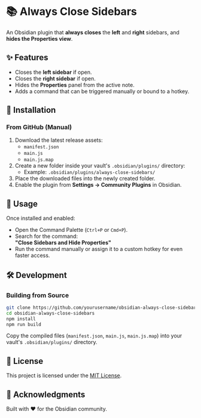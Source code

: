 # 📚 Always Close Sidebars

An Obsidian plugin that **always closes** the **left** and **right** sidebars, and **hides the Properties view**.

## ✨ Features

- Closes the **left sidebar** if open.
- Closes the **right sidebar** if open.
- Hides the **Properties** panel from the active note.
- Adds a command that can be triggered manually or bound to a hotkey.

## 🔧 Installation

### From GitHub (Manual)

1. Download the latest release assets:
    - `manifest.json`
    - `main.js`
    - `main.js.map`
2. Create a new folder inside your vault's `.obsidian/plugins/` directory:
    - Example: `.obsidian/plugins/always-close-sidebars/`
3. Place the downloaded files into the newly created folder.
4. Enable the plugin from **Settings → Community Plugins** in Obsidian.


## 🚀 Usage

Once installed and enabled:

- Open the Command Palette (`Ctrl+P` or `Cmd+P`).
- Search for the command:  
  **"Close Sidebars and Hide Properties"**
- Run the command manually or assign it to a custom hotkey for even faster access.

## 🛠 Development

### Building from Source

```bash
git clone https://github.com/yourusername/obsidian-always-close-sidebars.git
cd obsidian-always-close-sidebars
npm install
npm run build
```

Copy the compiled files (`manifest.json`, `main.js`, `main.js.map`) into your vault's `.obsidian/plugins/` directory.

## 📄 License

This project is licensed under the [MIT License](LICENSE).

## 🧠 Acknowledgments

Built with ❤️ for the Obsidian community.
